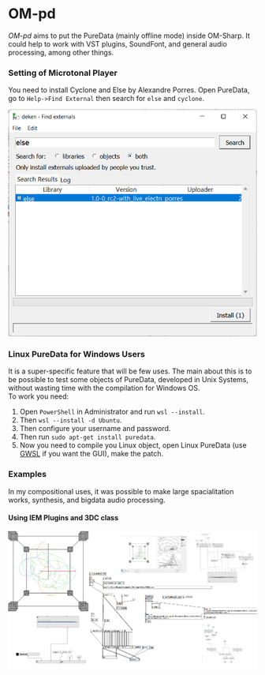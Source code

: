 # OM-pd 


*OM-pd* aims to put the PureData (mainly offline mode) inside OM-Sharp. It could help to work with VST plugins, SoundFont, and general audio processing, among other things.  


### Setting of Microtonal Player

You need to install Cyclone and Else by Alexandre Porres. Open PureData, go to `Help->Find External` then search for `else` and `cyclone`.

![Install Else](https://github.com/charlesneimog/OM-pd/blob/master/resources/Using%20Deken.png)


### Linux PureData for Windows Users

It is a super-specific feature that will be few uses. The main about this is to be possible to test some objects of PureData, developed in Unix Systems, without wasting time with the compilation for Windows OS.  
To work you need: 

1. Open `PowerShell` in Administrator and run `wsl --install`.
2. Then `wsl --install -d Ubuntu`. 
3. Then configure your username and password.
4. Then run `sudo apt-get install puredata`.
5. Now you need to compile you Linux object, open Linux PureData (use [GWSL](https://github.com/Opticos/GWSL-Source) if you want the GUI), make the patch. 

### Examples 


In my compositional uses, it was possible to make large spacialitation works, synthesis, and bigdata audio processing.


#### Using IEM Plugins and 3DC class

![IEM Plugins and OM-pd](https://github.com/charlesneimog/OM-pd/blob/master/resources/Exemplo%20-%20Espacializacao.png)


